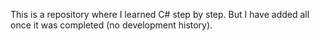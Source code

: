 This is a repository where I learned C# step by step. But I have added all once it was completed (no development history).

